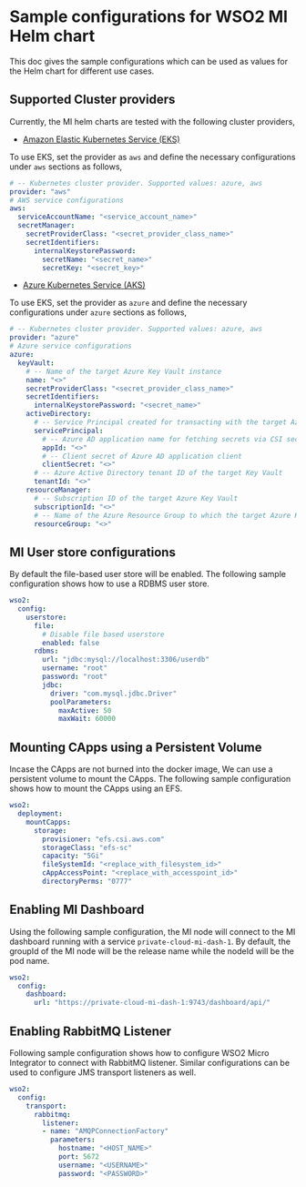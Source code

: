 # Sample configurations for WSO2 MI Helm chart

This doc gives the sample configurations which can be used as values for the Helm chart for different use cases.

## Supported Cluster providers

Currently, the MI helm charts are tested with the following cluster providers,

* [Amazon Elastic Kubernetes Service (EKS)](https://aws.amazon.com/eks/)

To use EKS, set the provider as `aws` and define the necessary configurations under `aws` sections as follows,
```yaml
# -- Kubernetes cluster provider. Supported values: azure, aws
provider: "aws"
# AWS service configurations
aws:
  serviceAccountName: "<service_account_name>"
  secretManager:
    secretProviderClass: "<secret_provider_class_name>"
    secretIdentifiers:
      internalKeystorePassword:
        secretName: "<secret_name>"
        secretKey: "<secret_key>"
```

* [Azure Kubernetes Service (AKS)](https://azure.microsoft.com/en-us/services/kubernetes-service/)

To use EKS, set the provider as `azure` and define the necessary configurations under `azure` sections as follows,

```yaml
# -- Kubernetes cluster provider. Supported values: azure, aws
provider: "azure"
# Azure service configurations
azure:
  keyVault:
    # -- Name of the target Azure Key Vault instance
    name: "<>"
    secretProviderClass: "<secret_provider_class_name>"
    secretIdentifiers:
      internalKeystorePassword: "<secret_name>"
    activeDirectory:
      # -- Service Principal created for transacting with the target Azure Key Vault
      servicePrincipal:
        # -- Azure AD application name for fetching secrets via CSI secret store driver
        appId: "<>"
        # -- Client secret of Azure AD application client
        clientSecret: "<>"
      # -- Azure Active Directory tenant ID of the target Key Vault
      tenantId: "<>"
    resourceManager:
      # -- Subscription ID of the target Azure Key Vault
      subscriptionId: "<>"
      # -- Name of the Azure Resource Group to which the target Azure Key Vault belongs
      resourceGroup: "<>"
```

## MI User store configurations

By default the file-based user store will be enabled. The following sample configuration shows how to use a RDBMS user store.

```yaml
wso2:
  config:
    userstore:
      file:
        # Disable file based userstore
        enabled: false
      rdbms:
        url: "jdbc:mysql://localhost:3306/userdb"
        username: "root"
        password: "root"
        jdbc:
          driver: "com.mysql.jdbc.Driver"
          poolParameters:
            maxActive: 50
            maxWait: 60000
```

## Mounting CApps using a Persistent Volume

Incase the CApps are not burned into the docker image, We can use a persistent volume to mount the CApps. The following sample configuration shows how to mount the CApps using an EFS.

```yaml
wso2:
  deployment:
    mountCapps:
      storage:
        provisioner: "efs.csi.aws.com"
        storageClass: "efs-sc"
        capacity: "5Gi"
        fileSystemId: "<replace_with_filesystem_id>"
        cAppAccessPoint: "<replace_with_accesspoint_id>"
        directoryPerms: "0777"
```

## Enabling MI Dashboard

Using the following sample configuration, the MI node will connect to the MI dashboard running with a service `private-cloud-mi-dash-1`.
By default, the groupId of the MI node will be the release name while the nodeId will be the pod name.

```yaml
wso2:
  config:
    dashboard:
      url: "https://private-cloud-mi-dash-1:9743/dashboard/api/"
```

## Enabling RabbitMQ Listener

Following sample configuration shows how to configure WSO2 Micro Integrator to connect with RabbitMQ listener. Similar configurations can be used to configure JMS transport listeners as well.

```yaml
wso2:
  config:
    transport:
      rabbitmq:
        listener:
        - name: "AMQPConnectionFactory"
          parameters:
            hostname: "<HOST_NAME>"
            port: 5672
            username: "<USERNAME>"
            password: "<PASSWORD>"
```
